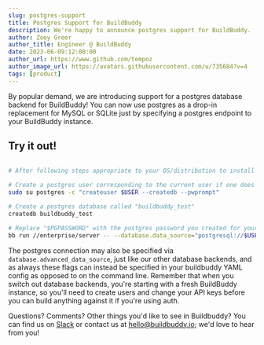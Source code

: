 ```yaml
---
slug: postgres-support
title: Postgres Support for BuildBuddy
description: We're happy to announce postgres support for BuildBuddy.
author: Zoey Greer
author_title: Engineer @ BuildBuddy
date: 2023-06-09:12:00:00
author_url: https://www.github.com/tempoz
author_image_url: https://avatars.githubusercontent.com/u/735684?v=4
tags: [product]
---
```


By popular demand, we are introducing support for a postgres database backend for BuildBuddy! You can now use postgres as a drop-in replacement for MySQL or SQLite just by specifying a postgres endpoint to your BuildBuddy instance.

## Try it out!

```bash

# After following steps appropriate to your OS/distribution to install postgres:

# Create a postgres user corresponding to the current user if one does not already exist
sudo su postgres -c "createuser $USER --createdb --pwprompt"

# Create a postgres database called "buildbuddy_test"
createdb buildbuddy_test

# Replace "$PGPASSWORD" with the postgres password you created for your user
bb run //enterprise/server -- --database.data_source="postgresql://$USER:$PGPASSWORD@localhost/buildbuddy_test?sslmode=disable"
```

The postgres connection may also be specified via `database.advanced_data_source`, just like our other database backends, and as always these flags can instead be specified in your buildbuddy YAML config as opposed to on the command line. Remember that when you switch out database backends, you're starting with a fresh BuildBuddy instance, so you'll need to create users and change your API keys before you can build anything against it if you're using auth.

Questions? Comments? Other things you'd like to see in Buildbuddy? You can find us on [Slack](https://slack.buildbuddy.io/) or contact us at [hello@buildbuddy.io](mailto:hello@buildbuddy.io); we'd love to hear from you!

